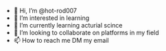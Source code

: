 - 👋 Hi, I’m @hot-rod007
- 👀 I’m interested in learning
- 🌱 I’m currently learning acturial scince
- 💞️ I’m looking to collaborate on platforms in my field
- 📫 How to reach me DM my email

<!---
hot-rod007/hot-rod007 is a ✨ special ✨ repository because its `README.md` (this file) appears on your GitHub profile.
You can click the Preview link to take a look at your changes.
--->
